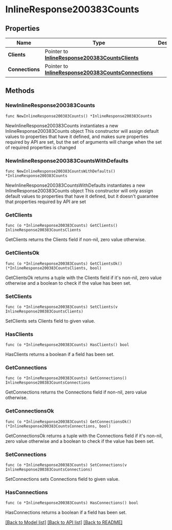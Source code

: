 # InlineResponse200383Counts

## Properties

Name | Type | Description | Notes
------------ | ------------- | ------------- | -------------
**Clients** | Pointer to [**InlineResponse200383CountsClients**](InlineResponse200383CountsClients.md) |  | [optional] 
**Connections** | Pointer to [**InlineResponse200383CountsConnections**](InlineResponse200383CountsConnections.md) |  | [optional] 

## Methods

### NewInlineResponse200383Counts

`func NewInlineResponse200383Counts() *InlineResponse200383Counts`

NewInlineResponse200383Counts instantiates a new InlineResponse200383Counts object
This constructor will assign default values to properties that have it defined,
and makes sure properties required by API are set, but the set of arguments
will change when the set of required properties is changed

### NewInlineResponse200383CountsWithDefaults

`func NewInlineResponse200383CountsWithDefaults() *InlineResponse200383Counts`

NewInlineResponse200383CountsWithDefaults instantiates a new InlineResponse200383Counts object
This constructor will only assign default values to properties that have it defined,
but it doesn't guarantee that properties required by API are set

### GetClients

`func (o *InlineResponse200383Counts) GetClients() InlineResponse200383CountsClients`

GetClients returns the Clients field if non-nil, zero value otherwise.

### GetClientsOk

`func (o *InlineResponse200383Counts) GetClientsOk() (*InlineResponse200383CountsClients, bool)`

GetClientsOk returns a tuple with the Clients field if it's non-nil, zero value otherwise
and a boolean to check if the value has been set.

### SetClients

`func (o *InlineResponse200383Counts) SetClients(v InlineResponse200383CountsClients)`

SetClients sets Clients field to given value.

### HasClients

`func (o *InlineResponse200383Counts) HasClients() bool`

HasClients returns a boolean if a field has been set.

### GetConnections

`func (o *InlineResponse200383Counts) GetConnections() InlineResponse200383CountsConnections`

GetConnections returns the Connections field if non-nil, zero value otherwise.

### GetConnectionsOk

`func (o *InlineResponse200383Counts) GetConnectionsOk() (*InlineResponse200383CountsConnections, bool)`

GetConnectionsOk returns a tuple with the Connections field if it's non-nil, zero value otherwise
and a boolean to check if the value has been set.

### SetConnections

`func (o *InlineResponse200383Counts) SetConnections(v InlineResponse200383CountsConnections)`

SetConnections sets Connections field to given value.

### HasConnections

`func (o *InlineResponse200383Counts) HasConnections() bool`

HasConnections returns a boolean if a field has been set.


[[Back to Model list]](../README.md#documentation-for-models) [[Back to API list]](../README.md#documentation-for-api-endpoints) [[Back to README]](../README.md)


